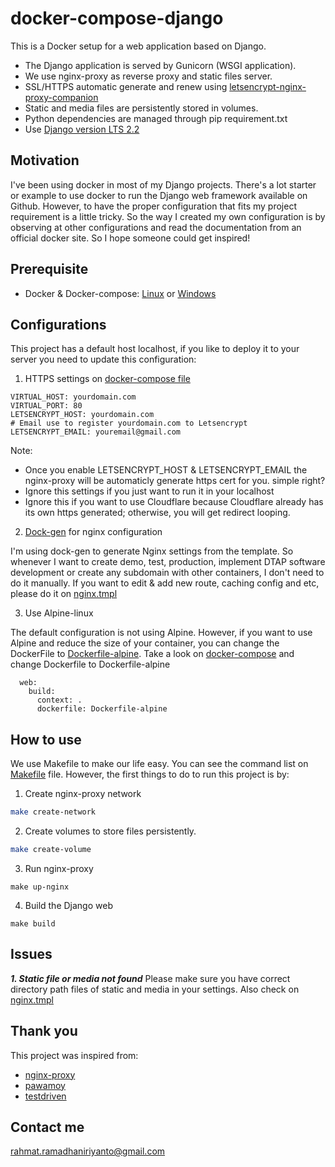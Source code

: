 # docker-compose-django
This is a Docker setup for a web application based on Django.

- The Django application is served by Gunicorn (WSGI application).
- We use nginx-proxy as reverse proxy and static files server. 
- SSL/HTTPS automatic generate and renew using [letsencrypt-nginx-proxy-companion](https://hub.docker.com/r/jrcs/letsencrypt-nginx-proxy-companion/)
- Static and media files are persistently stored in volumes.
- Python dependencies are managed through pip requirement.txt
- Use [Django version LTS 2.2](https://www.djangoproject.com/download/)

## Motivation
I've been using docker in most of my Django projects. There's a lot starter or example to use docker to run the Django web framework available on Github. However, to have the proper configuration that fits my project requirement is a little tricky. So the way I created my own configuration is by observing at other configurations and read the documentation from an official docker site. So I hope someone could get inspired!

## Prerequisite
- Docker & Docker-compose: [Linux](https://www.digitalocean.com/community/tutorials/how-to-install-and-use-docker-on-ubuntu-18-04) or [Windows](https://runnable.com/docker/install-docker-on-windows-10)

## Configurations
This project has a default host localhost, if you like to deploy it to your server you need to update this configuration:
1. HTTPS settings on [docker-compose file](https://github.com/rririanto/docker-compose-django/blob/master/docker-compose.yaml)

```
VIRTUAL_HOST: yourdomain.com
VIRTUAL_PORT: 80
LETSENCRYPT_HOST: yourdomain.com
# Email use to register yourdomain.com to Letsencrypt
LETSENCRYPT_EMAIL: youremail@gmail.com
```
Note: 
- Once you enable LETSENCRYPT_HOST & LETSENCRYPT_EMAIL the nginx-proxy will be automaticly generate https cert for you. simple right?
- Ignore this settings if you just want to run it in your localhost
- Ignore this if you want to use Cloudflare because Cloudflare already has its own https generated; otherwise, you will get redirect looping. 

2. [Dock-gen](https://github.com/jwilder/docker-gen) for nginx configuration

I'm using dock-gen to generate Nginx settings from the template. So whenever I want to create demo, test, production, implement DTAP software development or create any subdomain with other containers, I don't need to do it manually. If you want to edit & add new route, caching config and etc, please do it on [nginx.tmpl](https://github.com/rririanto/docker-compose-django/blob/master/nginx-proxy/nginx.tmpl#L384)

3. Use Alpine-linux

The default configuration is not using Alpine. However, if you want to use Alpine and reduce the size of your container, you can change the DockerFile to [Dockerfile-alpine](https://github.com/rririanto/docker-compose-django/blob/master/Dockerfile-alpine). Take a look on [docker-compose](https://github.com/rririanto/docker-compose-django/blob/master/docker-compose.yaml#L19) and change Dockerfile to Dockerfile-alpine
```
  web:
    build:
      context: .
      dockerfile: Dockerfile-alpine

```


## How to use
We use Makefile to make our life easy. You can see the command list on [Makefile](https://github.com/rririanto/docker-compose-django/blob/master/Makefile) file. 
However, the first things to do to run this project is by: 

1. Create nginx-proxy network
```sh
make create-network
```

2. Create volumes to store files persistently.
```sh
make create-volume
```
3. Run nginx-proxy 
```
make up-nginx
```
4. Build the Django web
```
make build
```

## Issues
***1. Static file or media not found***
Please make sure you have correct directory path files of static and media in your settings. Also check on [nginx.tmpl](https://github.com/rririanto/docker-compose-django/blob/master/nginx-proxy/nginx.tmpl#L384) 
 
## Thank you
This project was inspired from:
- [nginx-proxy](https://github.com/nginx-proxy/nginx-proxy)
- [pawamoy](https://github.com/pawamoy/docker-nginx-postgres-django-example)
- [testdriven](https://testdriven.io/blog/dockerizing-django-with-postgres-gunicorn-and-nginx/)

## Contact me
rahmat.ramadhaniriyanto@gmail.com
